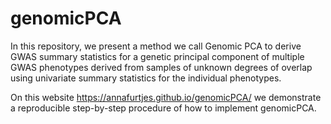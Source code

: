 # genomicPCA
 
In this repository, we present a method we call Genomic PCA to derive GWAS summary statistics for a genetic principal component of multiple GWAS phenotypes derived from samples of unknown degrees of overlap using univariate summary statistics for the individual phenotypes. 

On this website https://annafurtjes.github.io/genomicPCA/ we demonstrate a reproducible step-by-step procedure of how to implement genomicPCA.